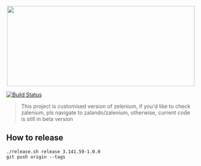 <p align="center">
  <img id="header" height="214" width="500" src="./docs/img/logo_zalenium_wide.png" />

</p>

[![Build Status](https://travis-ci.org/xuanzhaopeng/slim-zalenium.svg?branch=master)](https://travis-ci.org/xuanzhaopeng/slim-zalenium)

> This project is customised version of zelenium,  if you'd like to check zalenium, pls navigate to zalando/zalenium,  otherwise, current code is still in beta version

## How to release
```
./release.sh release 3.141.59-1.0.0
git push origin --tags
```
